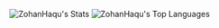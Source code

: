 ![ZohanHaqu's Stats](https://github-readme-stats.vercel.app/api?username=ZohanHaqu&theme=highcontrast&show_icons=true&hide_border=true&count_private=true)
![ZohanHaqu's Top Languages](https://github-readme-stats.vercel.app/api/top-langs/?username=ZohanHaqu&theme=highcontrast&show_icons=true&hide_border=true&layout=compact)
